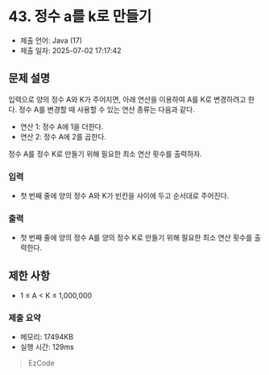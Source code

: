 # 43. 정수 a를 k로 만들기
- 제출 언어: Java (17)
- 제출 일자: 2025-07-02 17:17:42

## 문제 설명
입력으로 양의 정수 A와 K가 주어지면, 아래 연산을 이용하여 A를 K로 변경하려고 한다. 
정수 A를 변경할 때 사용할 수 있는 연산 종류는 다음과 같다.

- 연산 1: 정수 A에 1을 더한다.
- 연산 2: 정수 A에 2를 곱한다.

정수 A를 정수 K로 만들기 위해 필요한 최소 연산 횟수를 출력하자.

### 입력
- 첫 번째 줄에 양의 정수 A와 K가 빈칸을 사이에 두고 순서대로 주어진다.

### 출력
- 첫 번째 줄에 양의 정수 A를 양의 정수 K로 만들기 위해 필요한 최소 연산 횟수를 출력한다.

## 제한 사항
- 1 ≤ A < K ≤ 1,000,000


### 제출 요약
- 메모리: 17494KB
- 실행 시간: 129ms

> EzCode
